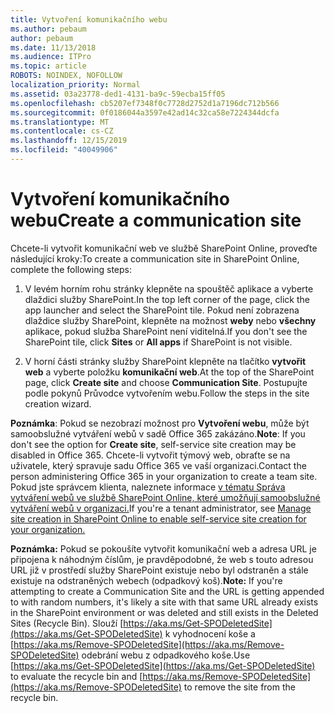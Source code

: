 ```yaml
---
title: Vytvoření komunikačního webu
ms.author: pebaum
author: pebaum
ms.date: 11/13/2018
ms.audience: ITPro
ms.topic: article
ROBOTS: NOINDEX, NOFOLLOW
localization_priority: Normal
ms.assetid: 03a23778-ded1-4131-ba9c-59ecba15ff05
ms.openlocfilehash: cb5207ef7348f0c7728d2752d1a7196dc712b566
ms.sourcegitcommit: 0f0186044a3597e42ad14c32ca58e7224344dcfa
ms.translationtype: MT
ms.contentlocale: cs-CZ
ms.lasthandoff: 12/15/2019
ms.locfileid: "40049906"
---
```

# <a name="create-a-communication-site"></a><span data-ttu-id="ab702-102">Vytvoření komunikačního webu</span><span class="sxs-lookup"><span data-stu-id="ab702-102">Create a communication site</span></span>

<span data-ttu-id="ab702-103">Chcete-li vytvořit komunikační web ve službě SharePoint Online, proveďte následující kroky:</span><span class="sxs-lookup"><span data-stu-id="ab702-103">To create a communication site in SharePoint Online, complete the following steps:</span></span> 
  
1. <span data-ttu-id="ab702-104">V levém horním rohu stránky klepněte na spouštěč aplikace a vyberte dlaždici služby SharePoint.</span><span class="sxs-lookup"><span data-stu-id="ab702-104">In the top left corner of the page, click the app launcher and select the SharePoint tile.</span></span> <span data-ttu-id="ab702-105">Pokud není zobrazena dlaždice služby SharePoint, klepněte na možnost **weby** nebo **všechny** aplikace, pokud služba SharePoint není viditelná.</span><span class="sxs-lookup"><span data-stu-id="ab702-105">If you don't see the SharePoint tile, click **Sites** or **All apps** if SharePoint is not visible.</span></span> 
    
2. <span data-ttu-id="ab702-106">V horní části stránky služby SharePoint klepněte na tlačítko **vytvořit web** a vyberte položku **komunikační web**.</span><span class="sxs-lookup"><span data-stu-id="ab702-106">At the top of the SharePoint page, click **Create site** and choose **Communication Site**.</span></span> <span data-ttu-id="ab702-107">Postupujte podle pokynů Průvodce vytvořením webu.</span><span class="sxs-lookup"><span data-stu-id="ab702-107">Follow the steps in the site creation wizard.</span></span> 
    
 <span data-ttu-id="ab702-108">**Poznámka**: Pokud se nezobrazí možnost pro **Vytvoření webu**, může být samoobslužné vytváření webů v sadě Office 365 zakázáno.</span><span class="sxs-lookup"><span data-stu-id="ab702-108">**Note**: If you don't see the option for **Create site**, self-service site creation may be disabled in Office 365.</span></span> <span data-ttu-id="ab702-109">Chcete-li vytvořit týmový web, obraťte se na uživatele, který spravuje sadu Office 365 ve vaší organizaci.</span><span class="sxs-lookup"><span data-stu-id="ab702-109">Contact the person administering Office 365 in your organization to create a team site.</span></span> <span data-ttu-id="ab702-110">Pokud jste správcem klienta, naleznete informace [v tématu Správa vytváření webů ve službě SharePoint Online, které umožňují samoobslužné vytváření webů v organizaci.](https://go.microsoft.com/fwlink/?linkid=2018780)</span><span class="sxs-lookup"><span data-stu-id="ab702-110">If you're a tenant administrator, see [Manage site creation in SharePoint Online to enable self-service site creation for your organization.](https://go.microsoft.com/fwlink/?linkid=2018780)</span></span>
  
 <span data-ttu-id="ab702-111">**Poznámka:** Pokud se pokoušíte vytvořit komunikační web a adresa URL je připojena k náhodným číslům, je pravděpodobné, že web s touto adresou URL již v prostředí služby SharePoint existuje nebo byl odstraněn a stále existuje na odstraněných webech (odpadkový koš).</span><span class="sxs-lookup"><span data-stu-id="ab702-111">**Note:** If you're attempting to create a Communication Site and the URL is getting appended to with random numbers, it's likely a site with that same URL already exists in the SharePoint environment or was deleted and still exists in the Deleted Sites (Recycle Bin).</span></span> <span data-ttu-id="ab702-112">Slouží [https://aka.ms/Get-SPODeletedSite](https://aka.ms/Get-SPODeletedSite) k vyhodnocení koše a [https://aka.ms/Remove-SPODeletedSite](https://aka.ms/Remove-SPODeletedSite) odebrání webu z odpadkového koše.</span><span class="sxs-lookup"><span data-stu-id="ab702-112">Use [https://aka.ms/Get-SPODeletedSite](https://aka.ms/Get-SPODeletedSite) to evaluate the recycle bin and [https://aka.ms/Remove-SPODeletedSite](https://aka.ms/Remove-SPODeletedSite) to remove the site from the recycle bin.</span></span> 
  

